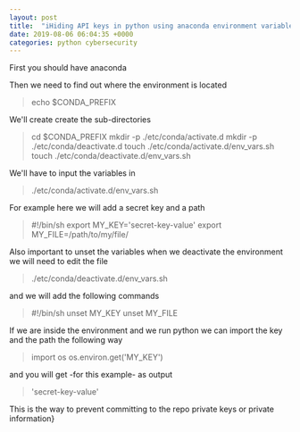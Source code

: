 ```yaml
---
layout: post
title:  "iHiding API keys in python using anaconda environment variables"
date: 2019-08-06 06:04:35 +0000
categories: python cybersecurity
---
```


First you should have anaconda

Then we need to find out where the environment is located

> echo $CONDA_PREFIX

We'll create create the sub-directories

> cd $CONDA_PREFIX
> mkdir -p ./etc/conda/activate.d
> mkdir -p ./etc/conda/deactivate.d
> touch ./etc/conda/activate.d/env_vars.sh
> touch ./etc/conda/deactivate.d/env_vars.sh

We'll have to input the  variables in

> ./etc/conda/activate.d/env_vars.sh

For example here we will add a secret key and a path

> #!/bin/sh
> export MY_KEY='secret-key-value'
> export MY_FILE=/path/to/my/file/

Also important to unset the variables when we deactivate the environment we will need to edit the file

> ./etc/conda/deactivate.d/env_vars.sh

and we will add the following commands

> #!/bin/sh
> unset MY_KEY
> unset MY_FILE

If we are inside the environment and we run python we can import the key and the path the following way

> import os
> os.environ.get('MY_KEY')

and you will get -for this example- as output 

> 'secret-key-value'

This is the way to prevent committing to the repo private keys or private information}


